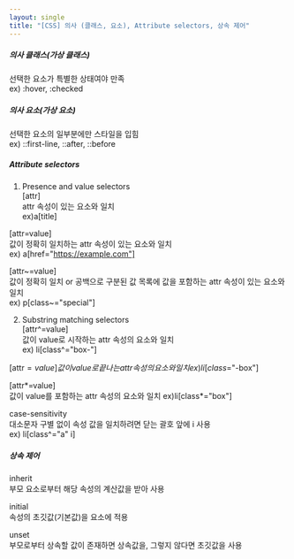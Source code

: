 ```yaml
---
layout: single
title: "[CSS] 의사 (클래스, 요소), Attribute selectors, 상속 제어"
---   
```

##### 의사 클래스(가상 클래스)   
선택한 요소가 특별한 상태여야 만족   
ex) :hover, :checked   
   
##### 의사 요소(가상 요소)   
선택한 요소의 일부분에만 스타일을 입힘   
ex) ::first-line, ::after, ::before   
   
##### Attribute selectors   
1. Presence and value selectors      
[attr]     
attr 속성이 있는 요소와 일치      
ex)a[title]      
     
[attr=value]	      
값이 정확히 일치하는 attr 속성이 있는 요소와 일치   
ex) a[href="https://example.com"]      
     
[attr~=value]    
값이 정확히 일치 or 공백으로 구분된 값 목록에 값을 포함하는 attr 속성이 있는 요소와 일치   
ex) p[class~="special"]   
   
2. Substring matching selectors   
[attr^=value]   
값이 value로 시작하는 attr 속성의 요소와 일치   
ex) li[class^="box-"]   
   
[attr$=value]	   
값이 value로 끝나는 attr 속성의 요소와 일치   
ex) li[class$="-box"]   
   
[attr*=value]	
값이 value를 포함하는 attr 속성의 요소와 일치
ex)li[class*="box"]
   
case-sensitivity   
대소문자 구별 없이 속성 값을 일치하려면 닫는 괄호 앞에 i 사용   
ex) li[class^="a" i]    
   
##### 상속 제어   
inherit   
부모 요소로부터 해당 속성의 계산값을 받아 사용   
   
initial    
속성의 초깃값(기본값)을 요소에 적용   
   
unset   
부모로부터 상속할 값이 존재하면 상속값을, 그렇지 않다면 초깃값을 사용   